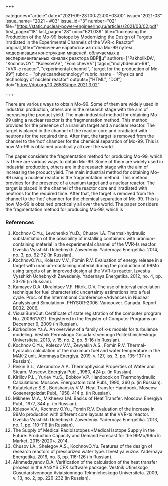 +++

categories="article"
date="2021-09-23T00:22:00+03:00"
issue="2021-03"
issue_name="2021 - #03"
issue_id="3"
number="02"
file="https://static.nuclear-power-engineering.ru/articles/2021/03/02.pdf"
first_page="18"
last_page="28"
udc="621.039"
title="Increasing the Production of the Mo-99 Isotope by Modernizing the Design of Targets Irradiated in the Experimental Channels of the VVR-с Reactor"
original_title="Увеличение наработки изотопа Мо-99 путем модернизации конструкции мишеней, облучаемых в экспериментальных каналах реактора ВВРц"
authors=["PakholikDA", "KochnovOY", "KolesovVV", "FomichevVV"]
tags=["molybdenum-99", "VVR-c reactor", "experimental channel", "target for the production of Mo-99"]
rubric = "physicsandtechnology"
rubric_name = "Physics and technology of nuclear reactor"
outputs=["HTML", "DOI"]
doi="https://doi.org/10.26583/npe.2021.3.02"

+++

There are various ways to obtain Mo-99. Some of them are widely used in industrial production, others are in the research stage with the aim of increasing the product yield. The main industrial method for obtaining Mo-99 using a nuclear reactor is the fragmentation method. This method provides for the presence of a uranium target and a nuclear reactor. The target is placed in the channel of the reactor core and irradiated with neutrons for the required time. After that, the target is removed from the channel to the ‘hot’ chamber for the chemical separation of Mo-99. This is how Mo-99 is obtained practically all over the world.

The paper considers the fragmentation method for producing Mo-99, which is There are various ways to obtain Mo-99. Some of them are widely used in industrial production, others are in the research stage with the aim of increasing the product yield. The main industrial method for obtaining Mo-99 using a nuclear reactor is the fragmentation method. This method provides for the presence of a uranium target and a nuclear reactor. The target is placed in the channel of the reactor core and irradiated with neutrons for the required time. After that, the target is removed from the channel to the ‘hot’ chamber for the chemical separation of Mo-99. This is how Mo-99 is obtained practically all over the world. The paper considers the fragmentation method for producing Mo-99, which is

### References

1. Kochnov O.Yu., Levchenko Yu.D., Chusov I.A. Thermal-hydraulic substantiation of the possibility of installing containers with uranium-containing material in the experimental channel of the VVR-ts reactor. Izvestia Vysshikh Uchebnykh Zawedeniy. Yadernaya Energetika. 2014, no. 3, pp. 62-72 (in Russian).
2. KochnovO.Yu., Kolesov V.V., Fomin R.V. Evaluation of energy release in a target with uranium-containing material during the production of 99Mo using targets of an improved design at the VVR-ts reactor. Izvestia Vysshikh Uchebnykh Zawedeniy. Yadernaya Energetika. 2012, no. 4, pp. 23-29 (in Russian).
3. Kamayev D.A. Ukraintsev V.F. Hitrik. D.V. The use of interval calculation technique for fuel characteristic uncertainty estimations into a fuel cycle. Proc. of the International Conference «Advances in Nuclear Analysis and Simulation». PHYSOR-2006. Vancouver. Canada. Report B032. 2006.
4. VisualBurnOut. Certificate of state registration of the computer program No. 2009617021. Registered in the Register of Computer Programs on December 9, 2009 (in Russian).
5. Korkodinov Ya.A. An overview of a family of k-ε models for turbulence modeling. Vestnik Permskogo Gosudarstvennogo Politekhnicheskogo Universiteta. 2013, v. 15, no. 2, pp. 5-16 (in Russian).
6. Kochnov O.Yu., Kolesov V.V., Zevyakin A.S., Fomin R.V. Thermal-hydraulic calculation of the maximum fuel and water temperature in the MAK-2 unit. Atomnaya Energiya. 2019, v. 127, iss. 3, pp. 135-137 (in Russian).
7. Rivkin S.L., Alexandrov A.A. Thermophysical Properties of Water and Steam. Moscow. Energiya Publ., 1980, 424 p. (in Russian).
8. Kirillov P.L., Yuriev Yu.S., Bobkov V.P. Handbook on Thermohydraulic Calculations. Moscow. Energoatomizdat Publ., 1990, 360 p. (in Russian).
9. Kutateladze S.S., Borishansky V.M. Heat Transfer Handbook. Moscow. Gosenergoizdat Publ., 1958, 414 p. (in Russian).
10. Mikheev M.A., Mikheeva I.M. Basics of Heat Transfer. Moscow. Energiya Publ., 1977, 344 p. (in Russian).
11. Kolesov V.V., Kochnov O.Yu., Fomin R.V. Evaluation of the increase in 99Mo production with different core layouts at the VVR-ts reactor. Izvestia Vysshikh Uchebnykh Zawedeniy. Yadernaya Energetika. 2013, no. 1, pp. 110-116 (in Russian).
12. The Supply of Medical Radioisotopes «Medical Isotope Supply in the Future: Production Capacity and Demand Forecast for the 99Mo/99mTc Market, 2015-2020». 2014.
13. Chusov I.A., Shelegov A.S., KochnovO.Yu. Features of the design of research reactors of pressurized water type. Izvestiya vuzov. Yadernaya Energetika. 2016, no. 3, pp. 116-126 (in Russian).
14. Akhmedzyanov D.A. Verification of the calculation of the heat transfer process in the ANSYS CFX software package. Vestnik Ufimskogo Gosudarstvennogo Aviatsionnogo Tekhnicheskogo Universiteta. 2009, v. 13, no. 2, pp. 226-232 (in Russian).